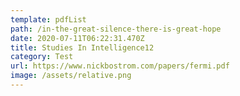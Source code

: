 ```yaml
---
template: pdfList
path: /in-the-great-silence-there-is-great-hope
date: 2020-07-11T06:22:31.470Z
title: Studies In Intelligence12
category: Test
url: https://www.nickbostrom.com/papers/fermi.pdf
image: /assets/relative.png
---
```

